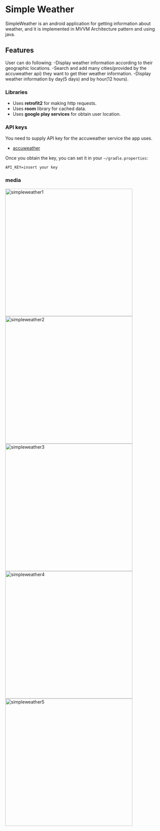 # Simple Weather
SimpleWeather is an android application for getting information about weather,
and it is implemented in MVVM Architecture pattern and using java.

## Features
User can do following:
-Display weather information according to their geographic locations.
-Search and add many cities(provided by the accuweather api) they want to get thier weather information.
-Display weather information by day(5 days) and by hour(12 hours).



### Libraries

- Uses **retrofit2** for making http requests.
- Uses **room** library for cached data.
- Uses **google play services** for obtain user location.

### API keys

You need to supply API key for the accuweather service the app uses.

- [accuweather](https://developer.accuweather.com/)

Once you obtain the key, you can set it in your `~/gradle.properties`:

```
API_KEY=insert your key
```

### media
<img src="screenshots/simpleweather1.png" alt="simpleweather1" width = 400/> <img src="screenshots/simpleweather2.png" alt="simpleweather2" width = 400/>
<img src="screenshots/simpleweather3.png" alt="simpleweather3" width = 400/><img src="screenshots/simpleweather4.png" alt="simpleweather4" width = 400/>
<img src="screenshots/simpleweather5.png" alt="simpleweather5" width = 400/>

